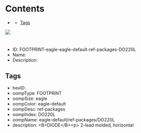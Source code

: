 



Contents
========

* [](#)
	* [Tags](#tags)
  
![][im]
# 

- ID: FOOTPRINT-eagle-eagle-default-ref-packages-DO220L
- Name: 
- Description: 

## Tags

- hexID: 
- oompType: FOOTPRINT
- oompSize: eagle
- oompColor: eagle-default
- oompDesc: ref-packages
- oompIndex: DO220L
- oompName: eagle-default/ref-packages/DO220L
- description: &lt;B&gt;DIODE&lt;/B&gt;&lt;p&gt;&#xD;
2-lead molded, horizontal



[im]: image.png
